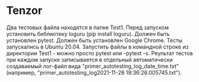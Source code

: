 # Tenzor
Два тестовых файла находятся в папке Test1. 
Перед запуском установить библиотеку loguru (pip install loguru). 
Должен быть установлен pytest. 
Должен быть установлен Google Chrome. 
Тесты запускались в Ubuntu 20.04.
Запустить файлы в командной строке из директории Test1 - можно просто pytest или -pytest -s. 
Реультат тестов при каждом запуске записывается в отдельный автоматически создаваемый лог-файл вида "primer_autotesting_log_date_time.txt" (например, "primer_autotesting_log2021-11-28 19:36:26.005745.txt").
